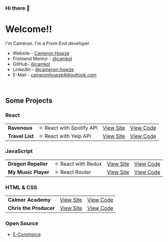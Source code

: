 ### Hi there 👋

# Welcome!!

I'm Cameron. I'm a Front-End developer

- Website - [Cameron Howze](https://camkol.github.io/)
- Frontend Mentor - [@camkol](https://www.frontendmentor.io/profile/camkol)
- GitHub- [@camkol](https://github.com/camkol)
- LinkedIn - [@cameron-howze](https://www.linkedin.com/in/cameron-howze-28a646109/)
- E-Mail - [cameronhowze4@outlook.com](mailto:cameronhowze4@outlook.com)

<br>

## Some Projects

### React

|                 |                           |                                               |                                                    |
| --------------- | ------------------------- | --------------------------------------------- | -------------------------------------------------- |
| **Ravenous**    | ⚛️ React with Spotify API | [View Site](https://ravenous2-3.netlify.app/) | [View Code](https://github.com/camkol/ravenous2)   |
| **Travel List** | ⚛️ React with Yelp API    | [View Site](https://travellist3.netlify.app/) | [View Code](https://github.com/camkol/travel-list) |

### JavaScript

|                     |                     |                                                       |                                                       |
| ------------------- | ------------------- | ----------------------------------------------------- | ----------------------------------------------------- |
| **Dragon Repeller** | ⚛️ React with Redux | [View Site](https://camkol.github.io/DragonRepeller/) | [View Code](https://github.com/camkol/DragonRepeller) |
| **My Music Player** | ⚛️ React Router     | [View Site](https://camkol.github.io/MyMusicPlayer/)  | [View Code](https://github.com/camkol/MyMusicPlayer)  |

### HTML & CSS

|                        |                                                               |                                                               |
| ---------------------- | ------------------------------------------------------------- | ------------------------------------------------------------- |
| **Calmor Academy**     | [View Site](https://camkol.github.io/capstone_colmar_assets/) | [View Code](https://github.com/camkol/capstone_colmar_assets) |
| **Chris the Producer** | [View Site](https://camkol.github.io/Chris/)                  | [View Code](https://github.com/camkol/Chris)                  |

### Open Source

- [E-Commerce](https://ecommerceproject2.netlify.app/)


<!-- - 🔭 I’m currently working on ...
- 🌱 I’m currently learning ...
- 👯 I’m looking to collaborate on ...
- 🤔 I’m looking for help with ...
- 💬 Ask me about ...
- 📫 How to reach me: ...
- 😄 Pronouns: ...
- ⚡ Fun fact: ...
--> 
